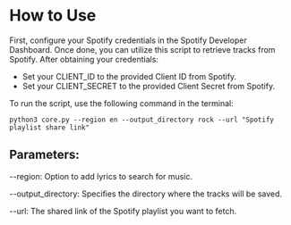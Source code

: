 # How to Use

First, configure your Spotify credentials in the Spotify Developer Dashboard.
Once done, you can utilize this script to retrieve tracks from Spotify.
After obtaining your credentials:

* Set your CLIENT_ID to the provided Client ID from Spotify.
* Set your CLIENT_SECRET to the provided Client Secret from Spotify.

To run the script, use the following command in the terminal:
```
python3 core.py --region en --output_directory rock --url "Spotify playlist share link"
```

## Parameters:

--region: Option to add lyrics to search for music.

--output_directory: Specifies the directory where the tracks will be saved.

--url: The shared link of the Spotify playlist you want to fetch.





